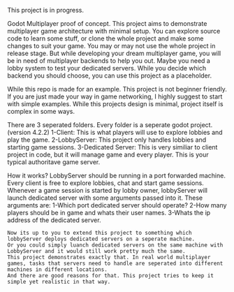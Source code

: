 This project is in progress.

Godot Multiplayer proof of concept.
This project aims to demonstrate multiplayer game architecture with minimal setup.
You can explore source code to learn some stuff, or clone the whole project and make some changes to suit your game.
You may or may not use the whole project in release stage. But while developing your dream multiplayer game, you will be in need of multiplayer backends to help you out.
Maybe you need a lobby system to test your dedicated servers. While you decide which backend you should choose, you can use this project as a placeholder.


While this repo is made for an example. This project is not beginner friendly.
If you are just made your way in game networking, I highly suggest to start with simple examples.
While this projects design is minimal, project itself is complex in some ways.

There are 3 seperated folders. Every folder is a seperate godot project. (version 4.2.2)
1-Client: This is what players will use to explore lobbies and play the game.
2-LobbyServer: This project only handles lobbies and starting game sessions.
3-Dedicated Server: This is very similiar to client project in code, but it will manage game and every player. This is your typical authoritave game server.

How it works?
LobbyServer should be running in a port forwarded machine. Every client is free to explore lobbies, chat and start game sessions.
Whenever a game session is started by lobby owner, lobbyServer will launch dedicated server with some arguments passed into it.
These arguments are:
    1-Which port dedicated server should operate?
    2-How many players should be in game and whats their user names.
    3-Whats the ip address of the dedicated server.

    Now its up to you to extend this project to something which lobbyServer deploys dedicated servers on a seperate machine.
    Or you could simply luanch dedicated servers on the same machine with LobbyServer and it would still work pretty much the same.
    This project demonstrates exactly that. In real world multiplayer games, tasks that servers need to handle are seperated into different machines in different locations.
    And there are good reasons for that. This project tries to keep it simple yet realistic in that way.